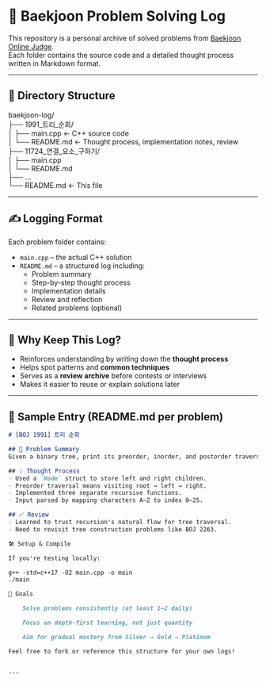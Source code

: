 # 📘 Baekjoon Problem Solving Log

This repository is a personal archive of solved problems from [Baekjoon Online Judge](https://www.acmicpc.net/).  
Each folder contains the source code and a detailed thought process written in Markdown format.

---

## 📁 Directory Structure

baekjoon-log/  
├── 1991_트리_순회/  
│ ├── main.cpp ← C++ source code  
│ └── README.md ← Thought process, implementation notes, review  
├── 11724_연결_요소_구하기/  
│ ├── main.cpp  
│ └── README.md  
├── ...  
└── README.md ← This file  


---

## ✍️ Logging Format

Each problem folder contains:
- `main.cpp` – the actual C++ solution
- `README.md` – a structured log including:
  - Problem summary
  - Step-by-step thought process
  - Implementation details
  - Review and reflection
  - Related problems (optional)

---

## 🧠 Why Keep This Log?

- Reinforces understanding by writing down the **thought process**
- Helps spot patterns and **common techniques**
- Serves as a **review archive** before contests or interviews
- Makes it easier to reuse or explain solutions later

---

## 🧪 Sample Entry (README.md per problem)

```markdown
# [BOJ 1991] 트리 순회

## 🧾 Problem Summary
Given a binary tree, print its preorder, inorder, and postorder traversal results.

## 💡 Thought Process
- Used a `Node` struct to store left and right children.
- Preorder traversal means visiting root → left → right.
- Implemented three separate recursive functions.
- Input parsed by mapping characters A–Z to index 0–25.

## ✅ Review
- Learned to trust recursion's natural flow for tree traversal.
- Need to revisit tree construction problems like BOJ 2263.

🛠️ Setup & Compile

If you're testing locally:

g++ -std=c++17 -O2 main.cpp -o main
./main

🚀 Goals

    Solve problems consistently (at least 1–2 daily)

    Focus on depth-first learning, not just quantity

    Aim for gradual mastery from Silver → Gold → Platinum

Feel free to fork or reference this structure for your own logs!


---
